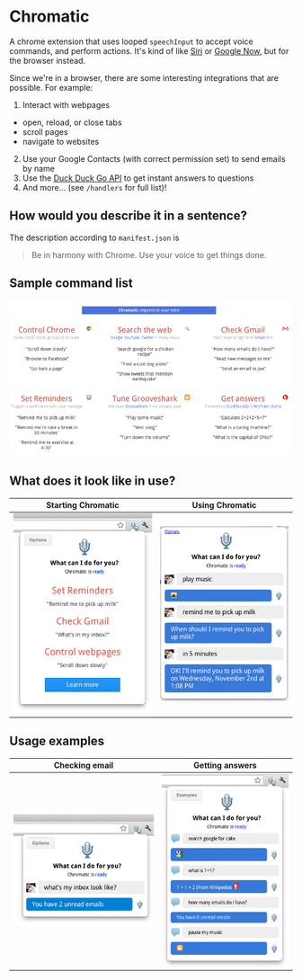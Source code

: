 Chromatic
=

A chrome extension that uses looped `speechInput` to accept voice commands, and perform actions. It's kind of like [Siri][1] or [Google Now][2], but for the browser instead.

Since we're in a browser, there are some interesting integrations that are possible. For example:

1. Interact with webpages
  * open, reload, or close tabs
  * scroll pages
  * navigate to websites
2. Use your Google Contacts (with correct permission set) to send emails by name
3. Use the [Duck Duck Go API][3] to get instant answers to questions
4. And more... (see `/handlers` for full list)!

How would you describe it in a sentence?
-

The description according to `manifest.json` is
> Be in harmony with Chrome. Use your voice to get things done.

Sample command list
-

![](screenshots/instructions_full.png)

What does it look like in use?
-

Starting Chromatic | Using Chromatic
--- | ---
![](screenshots/instructions_small.png) | ![](screenshots/play_music_rtm.png)

Usage examples
-

Checking email | Getting answers
--- | ---
![](screenshots/inbox.png) | ![](screenshots/multiple.png)

[1]: http://www.apple.com/ios/siri/
[2]: http://www.google.com/landing/now/
[3]: https://duckduckgo.com/api
